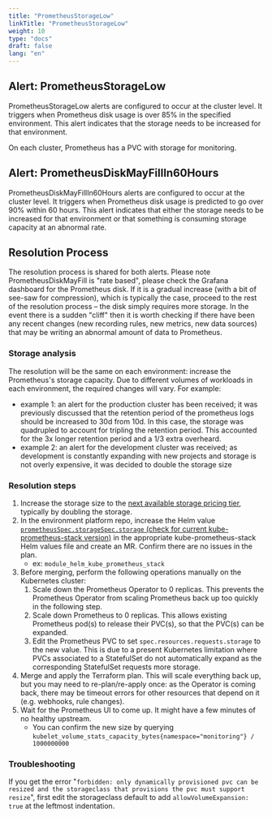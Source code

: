 ```yaml
---
title: "PrometheusStorageLow"
linkTitle: "PrometheusStorageLow"
weight: 10
type: "docs"
draft: false
lang: "en"
---
```


## Alert: PrometheusStorageLow

PrometheusStorageLow alerts are configured to occur at the cluster level. It triggers when Prometheus disk usage is over 85% in the specified environment. This alert indicates that the storage needs to be increased for that environment.

On each cluster, Prometheus has a PVC with storage for monitoring.

## Alert: PrometheusDiskMayFillIn60Hours

PrometheusDiskMayFillIn60Hours alerts are configured to occur at the cluster level. It triggers when Prometheus disk usage is predicted to go over 90% within 60 hours. This alert indicates that either the storage needs to be increased for that environment or that something is consuming storage capacity at an abnormal rate.

## Resolution Process

The resolution process is shared for both alerts. Please note PrometheusDiskMayFill is "rate based", please check the Grafana dashboard for the Prometheus disk. If it is a gradual increase (with a bit of see-saw for compression), which is typically the case, proceed to the rest of the resolution process – the disk simply requires more storage. In the event there is a sudden "cliff" then it is worth checking if there have been any recent changes (new recording rules, new metrics, new data sources) that may be writing an abnormal amount of data to Prometheus.

### Storage analysis

The resolution will be the same on each environment: increase the Prometheus's storage capacity. Due to different volumes of workloads in each environment, the required changes will vary. For example:
- example 1: an alert for the production cluster has been received; it was previously discussed that the retention period of the prometheus logs should be increased to 30d from 10d. In this case, the storage was quadrupled to account for tripling the retention period. This accounted for the 3x longer retention period and a 1/3 extra overheard.
- example 2: an alert for the development cluster was received; as development is constantly expanding with new projects and storage is not overly expensive, it was decided to double the storage size

### Resolution steps

1. Increase the storage size to the [next available storage pricing tier](https://azure.microsoft.com/en-us/pricing/details/managed-disks), typically by doubling the storage.
1. In the environment platform repo, increase the Helm value [`prometheusSpec.storageSpec.storage` (check for current kube-prometheus-stack version)](https://github.com/prometheus-community/helm-charts/blob/056b60ce14937355da8f5bd8e8c7bd3bd042b9d1/charts/kube-prometheus-stack/values.yaml#L2476) in the appropriate kube-prometheus-stack Helm values file and create an MR. Confirm there are no issues in the plan.
    - ex: `module_helm_kube_prometheus_stack`
1. Before merging, perform the following operations manually on the Kubernetes cluster:
    1. Scale down the Prometheus Operator to 0 replicas. This prevents the Prometheus Operator from scaling Prometheus back up too quickly in the following step.
    1. Scale down Prometheus to 0 replicas. This allows existing Prometheus pod(s) to release their PVC(s), so that the PVC(s) can be expanded.
    1. Edit the Prometheus PVC to set `spec.resources.requests.storage` to the new value. This is due to a present Kubernetes limitation where PVCs associated to a StatefulSet do not automatically expand as the corresponding StatefulSet requests more storage.
1. Merge and apply the Terraform plan. This will scale everything back up, but you may need to re-plan/re-apply once: as the Operator is coming back, there may be timeout errors for other resources that depend on it (e.g. webhooks, rule changes).
1. Wait for the Prometheus UI to come up. It might have a few minutes of no healthy upstream.
    - You can confirm the new size by querying `kubelet_volume_stats_capacity_bytes{namespace="monitoring"} / 1000000000`

### Troubleshooting

If you get the error "`forbidden: only dynamically provisioned pvc can be resized and the storageclass that provisions the pvc must support resize`", first edit the storageclass default to add `allowVolumeExpansion: true` at the leftmost indentation.
